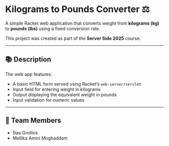 # Kilograms to Pounds Converter ⚖️

A simple Racket web application that converts weight from **kilograms (kg)** to **pounds (lbs)** using a fixed conversion rate.

This project was created as part of the **Server Side 2025** course.

---

## 📚 Description

The web app features:

- A basic HTML form served using Racket’s `web-server/servlet`
- Input field for entering weight in kilograms
- Output displaying the equivalent weight in pounds
- Input validation for numeric values

---

## 👥 Team Members

- Ilias Grollios  
- Mellika Amini Moghaddam

